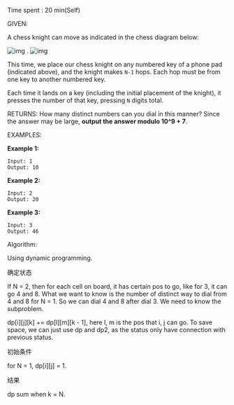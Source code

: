 Time spent : 20 min(Self)

GIVEN:

A chess knight can move as indicated in the chess diagram below:

![img](https://assets.leetcode.com/uploads/2018/10/12/knight.png) .           ![img](https://assets.leetcode.com/uploads/2018/10/30/keypad.png)

 

This time, we place our chess knight on any numbered key of a phone pad (indicated above), and the knight makes `N-1` hops.  Each hop must be from one key to another numbered key.

Each time it lands on a key (including the initial placement of the knight), it presses the number of that key, pressing `N` digits total.

RETURNS: How many distinct numbers can you dial in this manner? Since the answer may be large, **output the answer modulo 10^9 + 7**.

EXAMPLES:

**Example 1:**

```
Input: 1
Output: 10
```

**Example 2:**

```
Input: 2
Output: 20
```

**Example 3:**

```
Input: 3
Output: 46
```

Algorithm:

Using dynamic programming. 

确定状态

If N = 2, then for each cell on board, it has certain pos to go, like for 3, it can go 4 and 8. What we want to know is the number of distinct way to dial from 4 and 8 for N = 1. So we can dial 4 and 8 after dial 3. We need to know the subproblem.

dp\[i][j]\[k] += dp\[l]\[m][k - 1], here l, m is the pos that i, j can go. To save space, we can just use dp and dp2, as the status only have connection with previous status.

初始条件

for N = 1, dp\[i][j] = 1.

结果

dp sum when k = N.